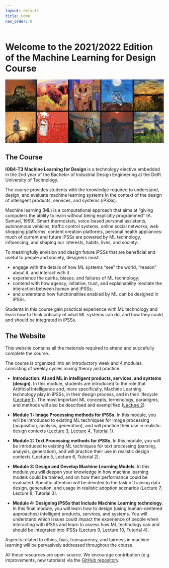 ```yaml
---
layout: default
title: Home
nav_order: 0
---
```


# Welcome to the 2021/2022 Edition of the Machine Learning for Design Course

<p align="center">
  <img src="/assets/images/ml4d_home.png" />
</p>

## The Course

**IOB4-T3 Machine Learning for Design** is a technology elective embedded in the 2nd year of the Bachelor of Industrial Design Engineering at the Delft University of Technology. 

The course provides students with the knowledge required to understand, design, and evaluate machine learning systems in the context of the design of intelligent products, services, and systems (iPSSs). 

Machine learning (ML) is a computational approach that aims at “giving computers the ability to learn without being explicitly programmed” (A. Samuel, 1959). Smart thermostats, voice-based personal assistants, autonomous vehicles, traffic control systems, online social networks, web shopping platforms, content creation platforms, personal health appliances: much of current and future iPSSs are powered by ML technology, influencing, and shaping our interests, habits, lives, and society.  

To meaningfully envision and design future iPSSs that are beneficial and useful to people and society, designers must: 
- engage with the details of how ML systems “see” the world, “reason” about it, and interact with it
- experience the quirks, biases, and failures of ML technology; 
- contend with how agency, initiative, trust, and explainability mediate the interaction between human and iPSSs;
- and understand how functionalities enabled by ML can be designed in iPSSs. 

Students in this course gain practical experience with ML technology and learn how to think critically of what ML systems can do, and how they could and should be integrated in iPSSs.

## The Website

This website contains all the materials required to attend and succefully complete the course. 

The course is organized into an introductory week and 4 modules, consisting of weekly cycles mixing theory and practice. 

- **Introduction: AI and ML in intelligent products, services, and systems (design)**. In this module, students are introduced to the role that Artificial Intelligence and, more specifically, Machine Learning technology play in iPSSs, in their design process, and in their lifecycle ([Lecture 1]({{site.baseurl}}/lectures/Lecture-1/)). The most important ML concepts, terminology, paradigms, and methods will also be described and exemplified ([Lecture 2]({{site.baseurl}}/lectures/Lecture-2/)).

- **Module 1 : Image Processing methods for iPSSs**. In this module, you will be introduced to existing ML techniques for image processing (acquisition, analysis, generation), and will practice their use in realistic design contexts ([Lecture 3]({{site.baseurl}}/lectures/Lecture-3/), [Lecture 4]({{site.baseurl}}/lectures/Lecture-4/), [Tutorial 1]({{site.baseurl}}/tutorials/image-processing-methods/)).

- **Module 2: Text Processing methods for iPSSs**. In this module, you will be introduced to existing ML techniques for text processing (parsing, analysis, generation), and will practice their use in realistic design contexts (Lecture 5, Lecture 6, Tutorial 2). 

- **Module 3: Design and Develop Machine Learning Models**. In this module you will deepen your knowledge in how machine learning models could be trained, and on how their performance could be evaluated. Specific attention will be devoted to the task of training data design, generation, and usage in realistic adoption scenarios (Lecture 7, Lecture 8, Tutorial 3). 

- **Module 4: Designing iPSSs that include Machine Learning technology**. In this final module, you will learn how to design (using human-centered approaches) intelligent products, services, and systems. You will understand which issues could impact the experience of people when interacting with iPSSs and learn to assess how ML technology can and should be integrated into iPSSs (Lecture 9, Lecture 10, Tutorial 4).  

Aspects related to ethics, bias, transparency, and fairness in machine learning will be pervasively addressed throughout the course.  

All these resources are open-source. We encourage contribution (e.g. improvements, new tutorials) via the [GitHub repository](https://github.com/ml4design/ml4design.github.io).



